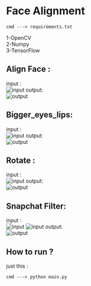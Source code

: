 # Face Alignment 
```
cmd ---> requirements.txt
```
1-OpenCV \
2-Numpy \
3-TensorFlow 
## Align Face :
input : \
![input](https://github.com/Moein-Moatali-2006/Pylearn7/blob/main/Image%20Processing/Face%20Alignment/Align%20Face/input/img.jpg)
output: \
![output](https://github.com/Moein-Moatali-2006/Pylearn7/blob/main/Image%20Processing/Face%20Alignment/Align%20Face/output/output.jpg)
## Bigger_eyes_lips:
input : \
![input](https://github.com/Moein-Moatali-2006/Pylearn7/blob/main/Image%20Processing/Face%20Alignment/Bigger_eyes_lips/input/img.jpg)
output: \
![output](https://github.com/Moein-Moatali-2006/Pylearn7/blob/main/Image%20Processing/Face%20Alignment/Bigger_eyes_lips/output/output.jpg)
## Rotate :
input : \
![input](https://github.com/Moein-Moatali-2006/Pylearn7/blob/main/Image%20Processing/Face%20Alignment/Rotate/input/Face.jpg)
output: \
![output](https://github.com/Moein-Moatali-2006/Pylearn7/blob/main/Image%20Processing/Face%20Alignment/Rotate/output/output_final.jpg)
## Snapchat Filter:
input : \
![input](https://github.com/Moein-Moatali-2006/Pylearn7/blob/main/Image%20Processing/Face%20Alignment/Snapchat%20Filter/input/Face.jpg)
![input](https://github.com/Moein-Moatali-2006/Pylearn7/blob/main/Image%20Processing/Face%20Alignment/Snapchat%20Filter/input/Fruit.jpg)
output: \
![output](https://github.com/Moein-Moatali-2006/Pylearn7/blob/main/Image%20Processing/Face%20Alignment/Snapchat%20Filter/output/output.jpg)

## How to run ?
just this :
```
cmd ---> python main.py
```
